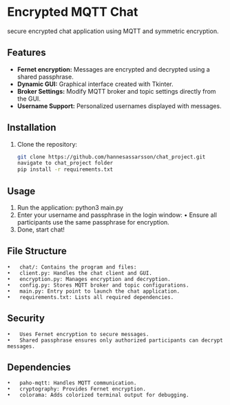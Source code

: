 # Encrypted MQTT Chat

secure encrypted chat application using MQTT and symmetric encryption.

## Features
- **Fernet encryption:** Messages are encrypted and decrypted using a shared passphrase.
- **Dynamic GUI:** Graphical interface created with Tkinter.
- **Broker Settings:** Modify MQTT broker and topic settings directly from the GUI.
- **Username Support:** Personalized usernames displayed with messages.

## Installation
1. Clone the repository:
   ```bash
   git clone https://github.com/hannesassarsson/chat_project.git
   navigate to chat_project folder
   pip install -r requirements.txt

## Usage
1.	Run the application: python3 main.py
2.	Enter your username and passphrase in the login window:
	    •	Ensure all participants use the same passphrase for encryption.
3. Done, start chat! 

## File Structure
    •	chat/: Contains the program and files:
	•	client.py: Handles the chat client and GUI.
	•	encryption.py: Manages encryption and decryption.
	•	config.py: Stores MQTT broker and topic configurations.
	•	main.py: Entry point to launch the chat application.
	•	requirements.txt: Lists all required dependencies.

## Security
	•	Uses Fernet encryption to secure messages.
	•	Shared passphrase ensures only authorized participants can decrypt messages.

## Dependencies
	•	paho-mqtt: Handles MQTT communication.
	•	cryptography: Provides Fernet encryption.
	•	colorama: Adds colorized terminal output for debugging.